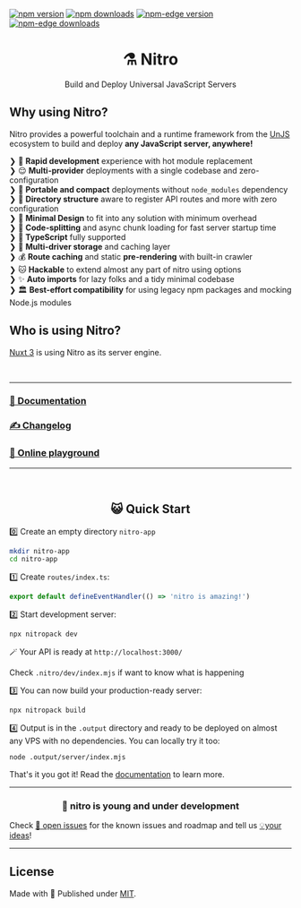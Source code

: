 
[![npm version][npm-version-src]][npm-version-href]
[![npm downloads][npm-downloads-src]][npm-downloads-href]
[![npm-edge version][npm-edge-version-src]][npm-edge-version-href]
[![npm-edge downloads][npm-edge-downloads-src]][npm-edge-downloads-href]
<!-- [![GitHub Actions][github-actions-src]][github-actions-href] [![Codecov][codecov-src]][codecov-href] -->

<h1 align="center">⚗️ Nitro</h1>
<p align="center">Build and Deploy Universal JavaScript Servers</p>

## Why using Nitro?

Nitro provides a powerful toolchain and a runtime framework from the [UnJS](https://github.com/unjs) ecosystem to build and deploy **any JavaScript server, anywhere!**

 ❯ 🐇 **Rapid development** experience with hot module replacement <br>
 ❯ 😌 **Multi-provider** deployments with a single codebase and zero-configuration<br>
 ❯ 💼 **Portable and compact** deployments without `node_modules` dependency <br>
 ❯ 📁 **Directory structure** aware to register API routes and more with zero configuration <br>
 ❯ 🤏 **Minimal Design** to fit into any solution with minimum overhead <br>
 ❯ 🚀 **Code-splitting** and async chunk loading for fast server startup time <br>
 ❯ 👕 **TypeScript** fully supported <br>
 ❯ 💾 **Multi-driver storage** and caching layer <br>
 ❯ 💰 **Route caching** and static **pre-rendering** with built-in crawler <br>
 ❯ 🐱 **Hackable** to extend almost any part of nitro using options <br>
 ❯ ✨ **Auto imports** for lazy folks and a tidy minimal codebase <br>
 ❯ 🏛️ **Best-effort compatibility** for using legacy npm packages and mocking Node.js modules <br>

## Who is using Nitro?

[Nuxt 3](https://v3.nuxtjs.org/guide/concepts/server-engine) is using Nitro as its server engine.

<br>
<hr>
<h3><a href="https://nitro.unjs.io">📖 Documentation</a></h3>
<h3><a href="https://github.com/unjs/nitro/blob/main/CHANGELOG.md">✍️ Changelog</a></h3>
<h3><a href="https://stackblitz.com/github/unjs/nitro/tree/main/examples/hello-world">🏀 Online playground</a></h3>
<hr>
<br>

<h2 align="center">😺 Quick Start</h2>

0️⃣ Create an empty directory `nitro-app`

```bash
mkdir nitro-app
cd nitro-app
```

1️⃣ Create `routes/index.ts`:

```ts [routes/index.ts]
export default defineEventHandler(() => 'nitro is amazing!')
```

2️⃣ Start development server:

```bash
npx nitropack dev
```

🪄 Your API is ready at `http://localhost:3000/`

Check `.nitro/dev/index.mjs` if want to know what is happening

3️⃣ You can now build your production-ready server:

```bash
npx nitropack build
````

4️⃣ Output is in the `.output` directory and ready to be deployed on almost any VPS with no dependencies. You can locally try it too:

```bash
node .output/server/index.mjs
```

That's it you got it! Read the [documentation](https://nitro.unjs.io) to learn more.



<hr>
<h3 align="center">🌱 nitro is young and under development</h3>

Check [🐛 open issues](https://github.com/unjs/nitro/issues)  for the known issues and roadmap and tell us [💡your ideas](https://github.com/unjs/nitro/discussions/new)!
<hr>


## License

Made with 💛 Published under [MIT](./LICENSE).

<!-- Badges -->
[npm-version-src]: https://flat.badgen.net/npm/v/nitropack?style=flat-square&label=stable
[npm-version-href]: https://npmjs.com/package/nitropack

[npm-downloads-src]: https://flat.badgen.net/npm/dm/nitropack?style=flat-square&label=stable
[npm-downloads-href]: https://npmjs.com/package/nitropack

[npm-edge-version-src]: https://flat.badgen.net/npm/v/nitropack-edge?style=flat-square&label=edge
[npm-edge-version-href]: https://npmjs.com/package/nitropack-edge

[npm-edge-downloads-src]: https://flat.badgen.net/npm/dm/nitropack-edge?style=flat-square&label=edge
[npm-edge-downloads-href]: https://npmjs.com/package/nitropack-edge

[github-actions-src]: https://flat.badgen.net/github/status/unjs/nitro?style=flat-square
[github-actions-href]: https://github.com/unjs/nitro/actions?query=workflow%3Aci

[codecov-src]: https://flat.badgen.net/codecov/c/gh/unjs/nitro/main?style=flat-square
[codecov-href]: https://codecov.io/gh/unjs/nitro
